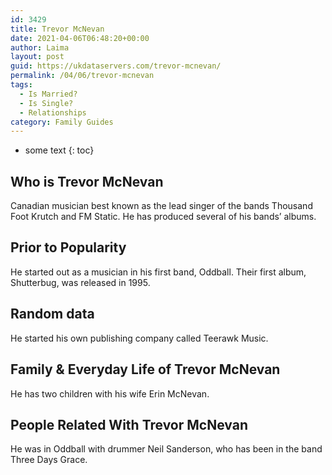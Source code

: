 ```yaml
---
id: 3429
title: Trevor McNevan
date: 2021-04-06T06:48:20+00:00
author: Laima
layout: post
guid: https://ukdataservers.com/trevor-mcnevan/
permalink: /04/06/trevor-mcnevan
tags:
  - Is Married?
  - Is Single?
  - Relationships
category: Family Guides
---
```


* some text
{: toc}


## Who is Trevor McNevan
                  
                  
                  
Canadian musician best known as the lead singer of the bands Thousand Foot Krutch and FM Static. He has produced several of his bands&#8217; albums. 
                  
              
            
              
            
                
                
                
## Prior to Popularity
                  
                  
                  
He started out as a musician in his first band, Oddball. Their first album, Shutterbug, was released in 1995.
                  
              
            
              
            
                
                
                
## Random data
                  
                  
                  
He started his own publishing company called Teerawk Music.
                  
              
            
              
            
                
                
                
## Family & Everyday Life of Trevor McNevan
                  
                  
                  
He has two children with his wife Erin McNevan.
                  
              
            
              
            
                
                
                
## People Related With Trevor McNevan
                  
                  
                  
He was in Oddball with drummer Neil Sanderson, who has been in the band Three Days Grace.
                  
              
            
              
            
                
              
            
              
              
            
            
              
            
          
          
          